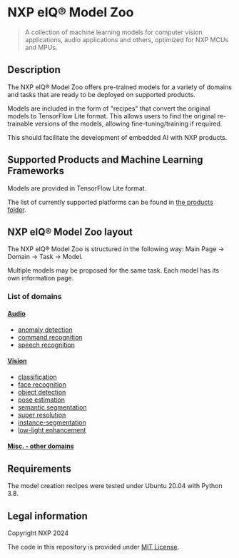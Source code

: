 # NXP eIQ® Model Zoo

> A collection of machine learning models for computer vision applications, audio applications and others, optimized for NXP MCUs and MPUs.

## Description

The NXP eIQ® Model Zoo offers pre-trained models for a variety of domains and tasks that are ready to be deployed on supported products.

Models are included in the form of "recipes" that convert the original models to TensorFlow Lite format.
This allows users to find the original re-trainable versions of the models, allowing fine-tuning/training if required.

This should facilitate the development of embedded AI with NXP products.

## Supported Products and Machine Learning Frameworks

Models are provided in TensorFlow Lite format.

The list of currently supported platforms can be found in [the products folder](./products/).

## NXP eIQ® Model Zoo layout

The NXP eIQ® Model Zoo is structured in the following way: Main Page -> Domain -> Task -> Model.

Multiple models may be proposed for the same task. Each model has its own information page.

### List of domains

#### [Audio](./tasks/audio/README.md)

- [anomaly detection](./tasks/audio/anomaly-detection/README.md)
- [command recognition](./tasks/audio/command-recognition/README.md)
- [speech recognition](./tasks/audio/speech-recognition/README.md)

#### [Vision](./tasks/vision/README.md)

- [classification](./tasks/vision/classification/README.md)
- [face recognition](./tasks/vision/face-recognition/README.md)
- [object detection](./tasks/vision/object-detection/README.md)
- [pose estimation](./tasks/vision/pose-estimation/README.md)
- [semantic segmentation](./tasks/vision/semantic-segmentation/README.md)
- [super resolution](./tasks/vision/super-resolution/README.md)
- [instance-segmentation](./tasks/vision/instance-segmentation/README.md)
- [low-light enhancement](./tasks/vision/low-light-enhancement/README.md)

#### [Misc. - other domains](./tasks/misc/README.md)



## Requirements

The model creation recipes were tested under Ubuntu 20.04 with Python 3.8.

## Legal information

Copyright NXP 2024

The code in this repository is provided under [MIT License](https://choosealicense.com/licenses/mit/).
